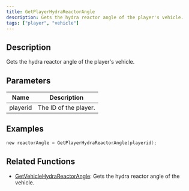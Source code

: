 ```yaml
---
title: GetPlayerHydraReactorAngle
description: Gets the hydra reactor angle of the player's vehicle.
tags: ["player", "vehicle"]
---
```


<VersionWarn version='omp v1.1.0.2612' />

## Description

Gets the hydra reactor angle of the player's vehicle.

## Parameters

| Name     | Description           |
|----------|-----------------------|
| playerid | The ID of the player. |

## Examples

```c
new reactorAngle = GetPlayerHydraReactorAngle(playerid);
```

## Related Functions

- [GetVehicleHydraReactorAngle](GetVehicleHydraReactorAngle): Gets the hydra reactor angle of the vehicle.
